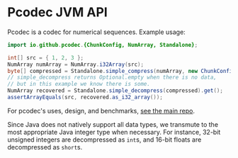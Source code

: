 # Pcodec JVM API

Pcodec is a codec for numerical sequences. Example usage:

```java
import io.github.pcodec.{ChunkConfig, NumArray, Standalone};

int[] src = { 1, 2, 3 };
NumArray numArray = NumArray.i32Array(src);
byte[] compressed = Standalone.simple_compress(numArray, new ChunkConfig());
// simple_decompress returns Optional.empty when there is no data,
// but in this example we know there is some.
NumArray recovered = Standalone.simple_decompress(compressed).get();
assertArrayEquals(src, recovered.as_i32_array());
```

For pcodec's uses, design, and benchmarks, [see the main repo](https://github.com/pcodec/pcodec).

Since Java does not natively support all data types, we transmute to the most appropriate Java integer type when necessary.
For instance, 32-bit unsigned integers are decompressed as `int`s, and 16-bit floats are decompressed as `short`s.
